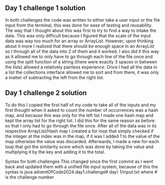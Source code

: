 ## Day 1 challenge 1 solution
In both challenges the code was written to either take a user input or the file input from the terminal, this was done for ease of testing and reusability. The way that I thought about this was first to try to find a way to intake the data. This was only difficult because I figured that the scale of the input data was way too much for an array or ArrayList. However, upon thinking about it more I realized that there should be enough space in an ArrayList so I through all of the data into 2 of them and it worked. I also did it this way as it allowed me to only have to go through each line of the file once and using the split function of a string (there were exactly 3 spaces in between the lists) allowed a relatively painless experience. Once I had all the data in a list the collections interface allowed me to sort and from there, it was only a matter of subtracting the left from the right list.    
## Day 1 challenge 2 solution
To do this I copied the first half of my code to take all of the inputs and my first thought when it asked to count the number of occurrences was a hash map, and because this was only for the left list I made one hash map and kept the array list for the right list. I did this for the same reason as before: so that I only had to go through the file once. After all of the data was in its respective ArrayList/Hash map I created a for loop that simply checked if the integer at the index was in the map, if it was I added 1 to the value of the map otherwise the value was discarded. Afterwards, I made a new for-each loop that got the similarity score which was done by taking the value and multiplying it by the key and adding it to the total.

Syntax for both challenges
This changed since the first commit as I went back and updated them with a unified file input system, because of this the syntax is 
java adventOfCode2024.day1.challenge# day\ 1/input.txt
where # is the challenge number

